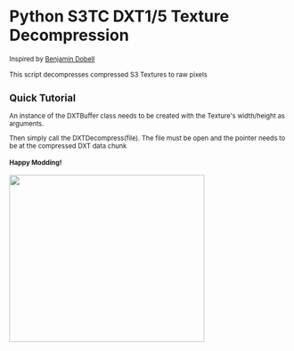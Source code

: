 # Python S3TC DXT1/5 Texture Decompression

<small>Inspired by <a href = "https://github.com/Benjamin-Dobell/s3tc-dxt-decompression">Benjamin Dobell</a>

<p> This script decompresses compressed S3 Textures to raw pixels</p>

<h2>Quick Tutorial</h2>

An instance of the DXTBuffer class needs to be created with the Texture's width/height as arguments.

Then simply call the DXTDecompress(file). The file must be open and the pointer needs to be at the compressed DXT data chunk


<h4>Happy Modding!</h4>
<img src = "https://www.pngfind.com/pngs/m/74-748928_webber-don-t-starve-webber-art-hd-png.png" width = "350" height = "300">
